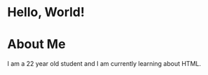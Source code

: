 # Hello, World!
<h1> About Me </h1>
<p> I am a 22 year old student and I am currently learning about HTML. </p> 